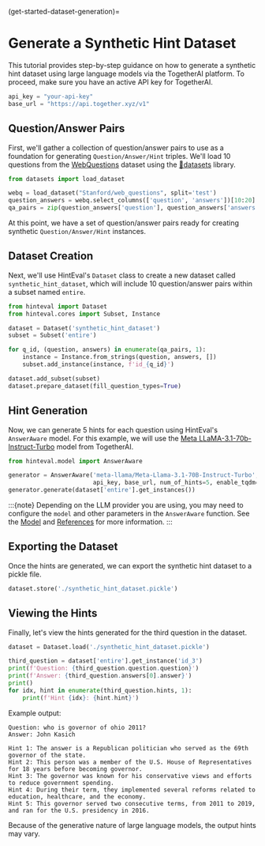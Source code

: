 (get-started-dataset-generation)=
# Generate a Synthetic Hint Dataset

This tutorial provides step-by-step guidance on how to generate a synthetic hint dataset using large language models via the TogetherAI platform. To proceed, make sure you have an active API key for TogetherAI.

```python
api_key = "your-api-key"
base_url = "https://api.together.xyz/v1"
```

## Question/Answer Pairs

First, we'll gather a collection of question/answer pairs to use as a foundation for generating `Question/Answer/Hint` triples. We'll load 10 questions from the [WebQuestions](https://aclanthology.org/D13-1160.pdf) dataset using the [🤗datasets](https://pypi.org/project/datasets/) library.

```python
from datasets import load_dataset

webq = load_dataset("Stanford/web_questions", split='test')
question_answers = webq.select_columns(['question', 'answers'])[10:20]
qa_pairs = zip(question_answers['question'], question_answers['answers'])
```

At this point, we have a set of question/answer pairs ready for creating synthetic `Question/Answer/Hint` instances.

## Dataset Creation

Next, we'll use HintEval's `Dataset` class to create a new dataset called `synthetic_hint_dataset`, which will include 10 question/answer pairs within a subset named `entire`.

```python
from hinteval import Dataset
from hinteval.cores import Subset, Instance

dataset = Dataset('synthetic_hint_dataset')
subset = Subset('entire')

for q_id, (question, answers) in enumerate(qa_pairs, 1):
    instance = Instance.from_strings(question, answers, [])
    subset.add_instance(instance, f'id_{q_id}')

dataset.add_subset(subset)
dataset.prepare_dataset(fill_question_types=True)
```

## Hint Generation

Now, we can generate 5 hints for each question using HintEval's `AnswerAware` model. For this example, we will use the [Meta LLaMA-3.1-70b-Instruct-Turbo](https://www.llama.com/) model from TogetherAI.

```python
from hinteval.model import AnswerAware

generator = AnswerAware('meta-llama/Meta-Llama-3.1-70B-Instruct-Turbo', 
                        api_key, base_url, num_of_hints=5, enable_tqdm=True)
generator.generate(dataset['entire'].get_instances())
```

:::{note}
Depending on the LLM provider you are using, you may need to configure the `model` and other parameters in the `AnswerAware` function. See the [Model](../concepts/model.md) and [References](../references/model.rst) for more information.
:::

## Exporting the Dataset

Once the hints are generated, we can export the synthetic hint dataset to a pickle file.

```python
dataset.store('./synthetic_hint_dataset.pickle')
```

## Viewing the Hints

Finally, let's view the hints generated for the third question in the dataset.

```python
dataset = Dataset.load('./synthetic_hint_dataset.pickle')

third_question = dataset['entire'].get_instance('id_3')
print(f'Question: {third_question.question.question}')
print(f'Answer: {third_question.answers[0].answer}')
print()
for idx, hint in enumerate(third_question.hints, 1):
    print(f'Hint {idx}: {hint.hint}')
```

Example output:

```
Question: who is governor of ohio 2011?
Answer: John Kasich

Hint 1: The answer is a Republican politician who served as the 69th governor of the state.
Hint 2: This person was a member of the U.S. House of Representatives for 18 years before becoming governor.
Hint 3: The governor was known for his conservative views and efforts to reduce government spending.
Hint 4: During their term, they implemented several reforms related to education, healthcare, and the economy.
Hint 5: This governor served two consecutive terms, from 2011 to 2019, and ran for the U.S. presidency in 2016.
```

Because of the generative nature of large language models, the output hints may vary.